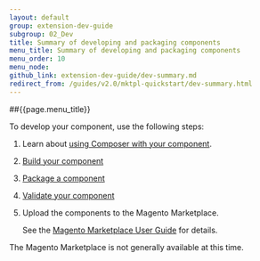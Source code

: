 ```yaml
---
layout: default
group: extension-dev-guide
subgroup: 02_Dev
title: Summary of developing and packaging components
menu_title: Summary of developing and packaging components
menu_order: 10
menu_node: 
github_link: extension-dev-guide/dev-summary.md
redirect_from: /guides/v2.0/mktpl-quickstart/dev-summary.html
---
```


##{{page.menu_title}}

To develop your component, use the following steps:

1.	Learn about <a href="{{ site.gdeurl }}extension-dev-guide/composer-integration.html">using Composer with your component</a>.
2.	<a href="{{ site.gdeurl }}extension-dev-guide/build.html" target="_blank">Build your component</a>
3.	<a href="{{ site.gdeurl }}extension-dev-guide/package_module.html" target="_blank">Package a component</a>
4.	<a href="{{ site.gdeurl }}mktpl-quickstart/dev-test.html">Validate your component</a>
4.	Upload the components to the Magento Marketplace.

	See the <a href="http://docs.magento.com/marketplace/user_guide/getting-started.html" target="_blank">Magento Marketplace User Guide</a> for details.

<div class="bs-callout bs-callout-warning">
    <p>The Magento Marketplace is not generally available at this time. </p>
</div>


